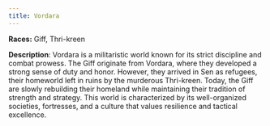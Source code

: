 ```yaml
---
title: Vordara
---
```


**Races:** Giff, Thri-kreen

**Description**: Vordara is a militaristic world known for its strict discipline and combat prowess. The Giff originate from Vordara, where they developed a strong sense of duty and honor. However, they arrived in Sen as refugees, their homeworld left in ruins by the murderous Thri-kreen. Today, the Giff are slowly rebuilding their homeland while maintaining their tradition of strength and strategy. This world is characterized by its well-organized societies, fortresses, and a culture that values resilience and tactical excellence.

<!--more-->

